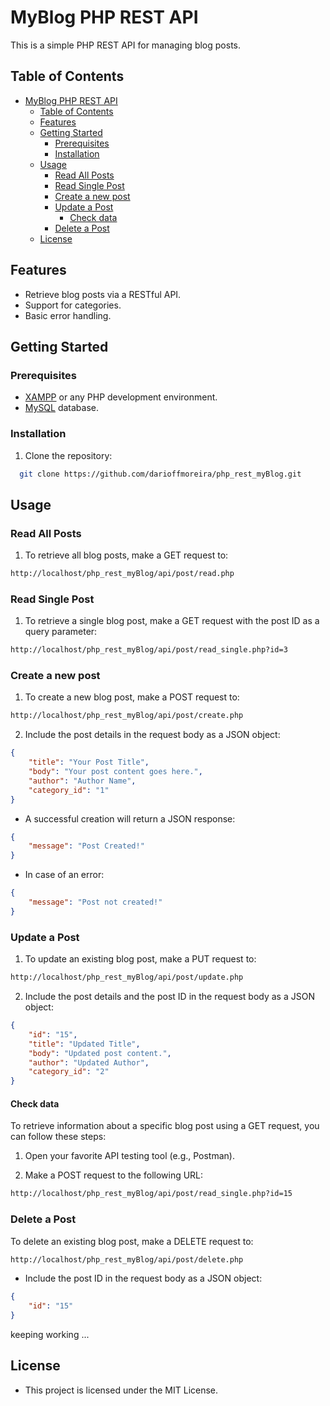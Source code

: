# MyBlog PHP REST API

This is a simple PHP REST API for managing blog posts.

## Table of Contents
- [MyBlog PHP REST API](#myblog-php-rest-api)
  - [Table of Contents](#table-of-contents)
  - [Features](#features)
  - [Getting Started](#getting-started)
    - [Prerequisites](#prerequisites)
    - [Installation](#installation)
  - [Usage](#usage)
    - [Read All Posts](#read-all-posts)
    - [Read Single Post](#read-single-post)
    - [Create a new post](#create-a-new-post)
    - [Update a Post](#update-a-post)
      - [Check data](#check-data)
    - [Delete a Post](#delete-a-post)
  - [License](#license)

## Features
- Retrieve blog posts via a RESTful API.
- Support for categories.
- Basic error handling.

## Getting Started

### Prerequisites
- [XAMPP](https://www.apachefriends.org/index.html) or any PHP development environment.
- [MySQL](https://www.mysql.com/) database.

### Installation

1. Clone the repository:

```bash
  git clone https://github.com/darioffmoreira/php_rest_myBlog.git
```

## Usage

### Read All Posts
1. To retrieve all blog posts, make a GET request to:

```bash
http://localhost/php_rest_myBlog/api/post/read.php
```

### Read Single Post
1. To retrieve a single blog post, make a GET request with the post ID as a query parameter:

```bash
http://localhost/php_rest_myBlog/api/post/read_single.php?id=3
```

### Create a new post
1. To create a new blog post, make a POST request to:

```bash
http://localhost/php_rest_myBlog/api/post/create.php
```

2. Include the post details in the request body as a JSON object:
   
```json
{
    "title": "Your Post Title",
    "body": "Your post content goes here.",
    "author": "Author Name",
    "category_id": "1"
}
```

- A successful creation will return a JSON response:

```json
{
    "message": "Post Created!"
}
```

- In case of an error:

```json
{
    "message": "Post not created!"
}
```

### Update a Post
1. To update an existing blog post, make a PUT request to:
  
```bash
http://localhost/php_rest_myBlog/api/post/update.php
```

2. Include the post details and the post ID in the request body as a JSON object:

```json
{
    "id": "15",
    "title": "Updated Title",
    "body": "Updated post content.",
    "author": "Updated Author",
    "category_id": "2"
}
```

#### Check data

To retrieve information about a specific blog post using a GET request, you can follow these steps:

1. Open your favorite API testing tool (e.g., Postman).

2. Make a POST request to the following URL:

```bash
http://localhost/php_rest_myBlog/api/post/read_single.php?id=15
```

### Delete a Post

To delete an existing blog post, make a DELETE request to:

```bash
http://localhost/php_rest_myBlog/api/post/delete.php
```

- Include the post ID in the request body as a JSON object:
  
```json
{
    "id": "15"
}
```

keeping working ...

## License
- This project is licensed under the MIT License.